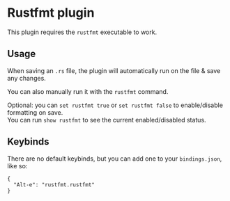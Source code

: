 # Rustfmt plugin
This plugin requires the `rustfmt` executable to work.

## Usage
When saving an `.rs` file, the plugin will automatically run on the file & save any changes.

You can also manually run it with the `rustfmt` command.

Optional: you can `set rustfmt true` or `set rustfmt false` to enable/disable formatting on save.  
You can run `show rustfmt` to see the current enabled/disabled status.

## Keybinds
There are no default keybinds, but you can add one to your `bindings.json`, like so:
```
{
  "Alt-e": "rustfmt.rustfmt"
}
```
